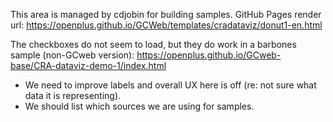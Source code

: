 This area is managed by cdjobin for building samples.
GitHub Pages render url: https://openplus.github.io/GCWeb/templates/cradataviz/donut1-en.html

The checkboxes do not seem to load, but they do work in a barbones sample (non-GCweb version): https://openplus.github.io/GCweb-base/CRA-dataviz-demo-1/index.html
- We need to improve labels and overall UX here is off (re: not sure what data it is representing).
- We should list which sources we are using for samples.
